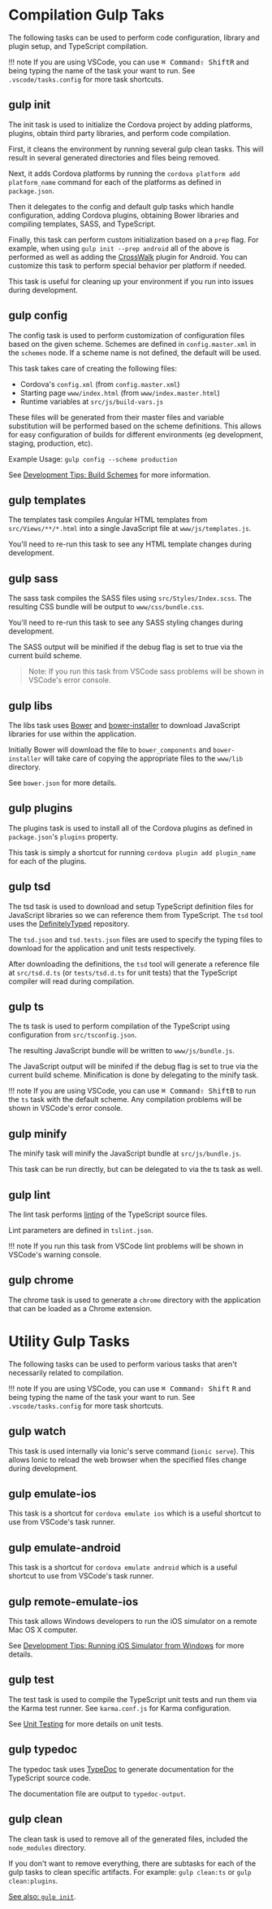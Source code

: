 # Compilation Gulp Taks

The following tasks can be used to perform code configuration, library and plugin setup, and TypeScript compilation.

!!! note
	If you are using VSCode, you can use <kbd>⌘ Command</kbd><kbd>⇧ Shift</kbd><kbd>R</kbd> and being typing the name of the task your want to run. See `.vscode/tasks.config` for more task shortcuts.

## gulp init

The init task is used to initialize the Cordova project by adding platforms, plugins, obtain third party libraries, and perform code compilation.

First, it cleans the environment by running several gulp clean tasks. This will result in several generated directories and files being removed.

Next, it adds Cordova platforms by running the `cordova platform add platform_name` command for each of the platforms as defined in `package.json`.

Then it delegates to the config and default gulp tasks which handle configuration, adding Cordova plugins, obtaining Bower libraries and compiling templates, SASS, and TypeScript.

Finally, this task can perform custom initialization based on a `prep` flag. For example, when using `gulp init --prep android` all of the above is performed as well as adding the [CrossWalk](https://crosswalk-project.org/) plugin for Android. You can customize this task to perform special behavior per platform if needed.

This task is useful for cleaning up your environment if you run into issues during development.

## gulp config

The config task is used to perform customization of configuration files based on the given scheme. Schemes are defined in `config.master.xml` in the `schemes` node. If a scheme name is not defined, the default will be used.

This task takes care of creating the following files:

* Cordova's `config.xml` (from `config.master.xml`)
* Starting page `www/index.html` (from `www/index.master.html`)
* Runtime variables at `src/js/build-vars.js`

These files will be generated from their master files and variable substitution will be performed based on the scheme definitions. This allows for easy configuration of builds for different environments (eg development, staging, production, etc).

Example Usage: `gulp config --scheme production`

See [Development Tips: Build Schemes](development-tips.md#build-schemes) for more information.

## gulp templates

The templates task compiles Angular HTML templates from `src/Views/**/*.html` into a single JavaScript file at `www/js/templates.js`.

You'll need to re-run this task to see any HTML template changes during development.

## gulp sass

The sass task compiles the SASS files using `src/Styles/Index.scss`. The resulting CSS bundle will be output to `www/css/bundle.css`.

You'll need to re-run this task to see any SASS styling changes during development.

The SASS output will be minified if the debug flag is set to true via the current build scheme.

> Note: If you run this task from VSCode sass problems will be shown in VSCode's error console.

## gulp libs

The libs task uses [Bower](http://bower.io/) and [bower-installer](https://www.npmjs.com/package/bower-installer) to download JavaScript libraries for use within the application.

Initially Bower will download the file to `bower_components` and `bower-installer` will take care of copying the appropriate files to the `www/lib` directory.

See `bower.json` for more details.

## gulp plugins

The plugins task is used to install all of the Cordova plugins as defined in `package.json`'s `plugins` property.

This task is simply a shortcut for running `cordova plugin add plugin_name` for each of the plugins.

## gulp tsd

The tsd task is used to download and setup TypeScript definition files for JavaScript libraries so we can reference them from TypeScript. The `tsd` tool uses the [DefinitelyTyped](http://definitelytyped.org/) repository.

The `tsd.json` and `tsd.tests.json` files are used to specify the typing files to download for the application and unit tests respectively.

After downloading the definitions, the `tsd` tool will generate a reference file at `src/tsd.d.ts` (or `tests/tsd.d.ts` for unit tests) that the TypeScript compiler will read during compilation.

## gulp ts

The ts task is used to perform compilation of the TypeScript using configuration from `src/tsconfig.json`.

The resulting JavaScript bundle will be written to `www/js/bundle.js`.

The JavaScript output will be minifed if the debug flag is set to true via the current build scheme. Minification is done by delegating to the minify task.

!!! note
	If you are using VSCode, you can use <kbd>⌘ Command</kbd><kbd>⇧ Shift</kbd><kbd>B</kbd> to run the `ts` task with the default scheme. Any compilation problems will be shown in VSCode's error console.

## gulp minify

The minify task will minify the JavaScript bundle at `src/js/bundle.js`.

This task can be run directly, but can be delegated to via the ts task as well.

## gulp lint

The lint task performs [linting](https://en.wikipedia.org/wiki/Lint_(software)) of the TypeScript source files.

Lint parameters are defined in `tslint.json`.

!!! note
	If you run this task from VSCode lint problems will be shown in VSCode's warning console.

## gulp chrome

The chrome task is used to generate a `chrome` directory with the application that can be loaded as a Chrome extension.

# Utility Gulp Tasks

The following tasks can be used to perform various tasks that aren't necessarily related to compilation.

!!! note
	If you are using VSCode, you can use <kbd>⌘ Command</kbd><kbd>⇧ Shift</kbd> <kbd>R</kbd> and being typing the name of the task your want to run. See `.vscode/tasks.config` for more task shortcuts.

## gulp watch

This task is used internally via Ionic's serve command (`ionic serve`). This allows Ionic to reload the web browser when the specified files change during development.

## gulp emulate-ios

This task is a shortcut for `cordova emulate ios` which is a useful shortcut to use from VSCode's task runner.

## gulp emulate-android

This task is a shortcut for `cordova emulate android` which is a useful shortcut to use from VSCode's task runner.

## gulp remote-emulate-ios

This task allows Windows developers to run the iOS simulator on a remote Mac OS X computer.

See [Development Tips: Running iOS Simulator from Windows](development-tips.md#running-ios-simulator-from-windows) for more details.

## gulp test

The test task is used to compile the TypeScript unit tests and run them via the Karma test runner. See `karma.conf.js` for Karma configuration.

See [Unit Testing](unit-testing.md) for more details on unit tests.

## gulp typedoc

The typedoc task uses [TypeDoc](http://typedoc.io/) to generate documentation for the TypeScript source code.

The documentation file are output to `typedoc-output`.

## gulp clean

The clean task is used to remove all of the generated files, included the `node_modules` directory.

If you don't want to remove everything, there are subtasks for each of the gulp tasks to clean specific artifacts. For example: `gulp clean:ts` or `gulp clean:plugins`.

[See also: `gulp init`](gulp-tasks.md#gulp-init).